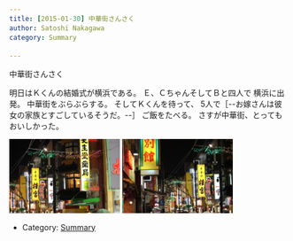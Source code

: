 ```yaml
---
title: [2015-01-30] 中華街さんさく
author: Satoshi Nakagawa
category: Summary

---
```


中華街さんさく

 明日はＫくんの結婚式が横浜である。
Ｅ、ＣちゃんそしてＢと四人で
横浜に出発。
中華街をぶらぶらする。
そしてＫくんを待って、
5人で［--お嫁さんは彼女の家族とすごしているそうだ。--］
ご飯をたべる。
さすが中華街、とってもおいしかった。

<a href="/pict/2015-01-30-chinatown-1.jpg"><img src="/pict/2015-01-30-chinatown-1.jpg" alt="中華街" width="200"/></a>
<a href="/pict/2015-01-30-chinatown-2.jpg"><img src="/pict/2015-01-30-chinatown-2.jpg" alt="" width="200"/></a>

- Category: [Summary](https://merapano.github.io/categories.html#Summary)

